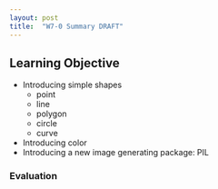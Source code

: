 ```yaml
---
layout: post
title:  "W7-0 Summary DRAFT"
---
```


## Learning Objective
- Introducing simple shapes 
	- point
	- line
	- polygon
	- circle
	- curve
- Introducing color 
- Introducing a new image generating package: PIL 


### Evaluation 


